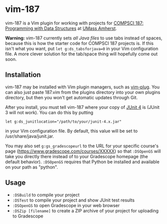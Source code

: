 vim-187
=======
vim-187 is a Vim plugin for working with projects for [COMPSCI 187: Programming with Data Structures](https://umass-cs-187.github.io/) at [UMass Amherst](https://www.umass.edu/).

**Warning:** vim-187 currently sets *all Java files* to use tabs instead of spaces, because this is how the starter code for COMPSCI 187 projects is. If this isn't what you want, put `let g:ds_tabsforjava=0` in your Vim configuration file. A more clever solution for the tab/space thing will hopefully come out soon.

Installation
------------
vim-187 may be installed with Vim plugin managers, such as [vim-plug](https://github.com/junegunn/vim-plug). You can also just paste 187.vim from the plugins directory into your own plugins directory, but then you won't get automatic updates through Git.

After you install, you must tell vim-187 where your copy of [JUnit 4](https://junit.org/junit4/) is (JUnit 3 will not work). You can do this by putting
```vim
let g:ds_junitlocation="/path/to/your/junit-4.x.jar"
```
in your Vim configuration file. By default, this value will be set to /usr/share/java/junit.jar.

You may also set `g:gs_gradescopeurl` to the URL for your specific course's page (https://www.gradescope.com/courses/XXXXX) so that `:DSOpenGS` will take you directly there instead of to your Gradescope homepage (the default behavior). `:DSOpenGS` requires that Python be installed and available on your path as "python".

Usage
-----
 * `:DSBuild` to compile your project
 * `:DSTest` to compile your project and show JUnit test results
 * `:DSOpenGS` to open Gradescope in your web browser
 * `:DSZip [filename]` to create a ZIP archive of your project for uploading to Gradescope
